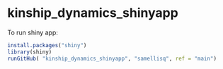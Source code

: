 # kinship_dynamics_shinyapp

To run shiny app: 

```r
install.packages("shiny")
library(shiny)
runGitHub( "kinship_dynamics_shinyapp", "samellisq", ref = "main")
```
